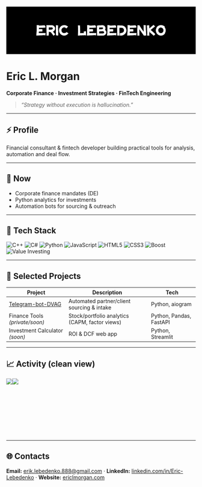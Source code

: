 ![banner](https://github.com/Eric-Lebedenko/Eric-Lebedenko/blob/main/assets/GIT%20BANNER.jpg)

# Eric L. Morgan  
**Corporate Finance · Investment Strategies · FinTech Engineering**

> _“Strategy without execution is hallucination.”_

---

## ⚡ Profile
Financial consultant & fintech developer building practical tools for analysis, automation and deal flow.

---

## 🚀 Now
- Corporate finance mandates (DE)
- Python analytics for investments
- Automation bots for sourcing & outreach

---

## 🧰 Tech Stack

![C++](https://img.shields.io/badge/C%2B%2B-black?logo=c%2B%2B&logoColor=white&labelColor=111)
![C#](https://img.shields.io/badge/C%23-black?logo=csharp&logoColor=white&labelColor=111)
![Python](https://img.shields.io/badge/Python-black?logo=python&logoColor=white&labelColor=111)
![JavaScript](https://img.shields.io/badge/JavaScript-black?logo=javascript&logoColor=white&labelColor=111)
![HTML5](https://img.shields.io/badge/HTML5-black?logo=html5&logoColor=white&labelColor=111)
![CSS3](https://img.shields.io/badge/CSS3-black?logo=css3&logoColor=white&labelColor=111)
![Boost](https://img.shields.io/badge/Boost-black?logo=boost&logoColor=white&labelColor=111)
![Value Investing](https://img.shields.io/badge/Value_Investing-black?labelColor=111)

---

## 📂 Selected Projects
| Project | Description | Tech |
|---|---|---|
| [Telegram-bot-DVAG](https://github.com/Eric-Lebedenko/Telegram-bot-DVAG) | Automated partner/client sourcing & intake | Python, aiogram |
| Finance Tools *(private/soon)* | Stock/portfolio analytics (CAPM, factor views) | Python, Pandas, FastAPI |
| Investment Calculator *(soon)* | ROI & DCF web app | Python, Streamlit |

---

## 📈 Activity (clean view)
<!-- компактные карточки без визуального шума -->
<a href="https://github.com/Eric-Lebedenko">
  <img height="150" align="left" src="https://github-readme-stats.vercel.app/api?username=Eric-Lebedenko&include_all_commits=true&show=reviews,discussions_started,discussions_answered&rank_icon=percentile&hide_title=true&hide=issues,prs&theme=transparent&border_radius=12&line_height=24&card_width=420&text_color=aaaaaa&icon_color=cccccc&border_color=333" />
</a>
<a href="https://github.com/Eric-Lebedenko">
  <img height="150" align="left" src="https://github-readme-stats.vercel.app/api/top-langs/?username=Eric-Lebedenko&layout=compact&hide_title=true&langs_count=8&size_weight=0.5&count_weight=0.5&hide=Jupyter%20Notebook&theme=transparent&border_radius=12&card_width=320&text_color=aaaaaa&border_color=333" />
</a>
<br clear="both"/>

---

## 🌐 Contacts
**Email:** [erik.lebedenko.888@gmail.com](mailto:erik.lebedenko.888@gmail.com) · **LinkedIn:** [linkedin.com/in/Eric-Lebedenko](#) · **Website:** [ericlmorgan.com](https://ericlmorgan.com)
